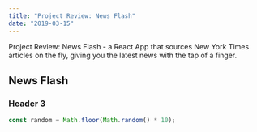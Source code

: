 ```yaml
---
title: "Project Review: News Flash"
date: "2019-03-15"
---
```


Project Review: News Flash - a React App that sources New York Times articles on the fly, giving you the latest news with the tap of a finger.

## News Flash

### Header 3

<!-- prettier-ignore -->
```javascript
const random = Math.floor(Math.random() * 10);
```
